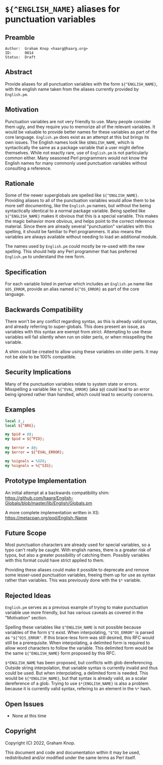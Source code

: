 # `${^ENGLISH_NAME}` aliases for punctuation variables

## Preamble

    Author:  Graham Knop <haarg@haarg.org>
    ID:      0014
    Status:  Draft

## Abstract

Provide aliases for all punctuation variables with the form
`${^ENGLISH_NAME}`, with the english name taken from the aliases currently
provided by `English.pm`.

## Motivation

Punctuation variables are not very friendly to use. Many people consider them
ugly, and they require you to memorize all of the relevant variables. It would
be valuable to provide better names for these variables as part of the core
language. `English.pm` does exist as an attempt at this but brings its own
issues. The English names look like `$ENGLISH_NAME`, which is syntactically
the same as a package variable that a user might define themselves. While not
exactly rare, use of `English.pm` is not particularly common either. Many
seasoned Perl programmers would not know the English names for many commonly
used punctuation variables without consulting a reference.

## Rationale

Some of the newer superglobals are spelled like `${^ENGLISH_NAME}`. Providing
aliases to all of the punctuation variables would allow them to be more self
documenting, like the `English.pm` names, but without the being syntactically
identical to a normal package variable. Being spelled like `${^ENGLISH_NAME}`
makes it obvious that this is a special variable. This makes the magic
behavior more obvious, and helps point to the correct reference material.
Since there are already several "punctuation" variables with this spelling, it
should be familiar to Perl programmers. It also means the variables are always
available without needing to load an additional module.

The names used by `English.pm` could mostly be re-used with the new spelling.
This should help any Perl programmer that has preferred `English.pm` to
understand the new form.

## Specification

For each variable listed in perlvar which includes an `English.pm` name like
`$OS_ERROR`, provide an alias named `${^OS_ERROR}` as part of the core
language.

## Backwards Compatibility

There won't be any conflict regarding syntax, as this is already valid syntax,
and already referring to super-globals. This does present an issue, as
variables with this syntax are exempt from strict. Attempting to use these
variables will fail silently when run on older perls, or when misspelling the
variable.

A shim could be created to allow using these variables on older perls. It may
not be able to be 100% compatible.

## Security Implications

Many of the punctuation variables relate to system state or errors.
Misspelling a variable like `${^EVAL_ERROR}` (aka `$@`) could lead to an error
being ignored rather than handled, which could lead to security concerns.

## Examples

```perl
local $_;
local ${^ARG};

my $pid = $$;
my $pid = ${^PID};

my $error = $@;
my $error = ${^EVAL_ERROR};

my %signals = %SIG;
my %signals = %{^SIG};
```

## Prototype Implementation

An initial attempt at a backwards compatibility shim:
https://github.com/haarg/English-Globals/blob/master/lib/English/Globals.pm

A more complete implementation written in XS:
https://metacpan.org/pod/English::Name

## Future Scope

Most punctuation characters are already used for special variables, so a typo
can't really be caught. With english names, there is a greater risk of typos,
but also a greater possibility of catching them. Possibly variables with this
format could have strict applied to them.

Providing these aliases could make it possible to deprecate and remove some
lesser-used punctuation variables, freeing them up for use as syntax rather
than variables. This was previously done with the `$*` variable.

## Rejected Ideas

`English.pm` serves as a previous example of trying to make punctuation
variable use more friendly, but has various caveats as covered in the
"Motivation" section.

Spelling these variables like `$^ENGLISH_NAME` is not possible because
variables of the form `$^E` exist. When interpolating, `"$^OS_ERROR"` is
parsed as `"${^O}S_ERROR"`. If this brace-less form was still desired, this
RFC would still be a prerequisite. When interpolating, a delimited form is
required to allow word characters to follow the variable. This delimited form
would be the same `${^ENGLISH_NAME}` form proposed by this RFC.

`$*ENGLISH_NAME` has been proposed, but conflicts with glob dereferencing.
Outside string interpolation, that variable syntax is currently invalid and
thus could be used. But when interpolating, a delimited form is needed. This
would be `${*ENGLISH_NAME}`, but that syntax is already valid, as a scalar
dereference of a glob. Trying to use `$*{ENGLISH_NAME}` is also a problem
because it is currently valid syntax, refering to an element in the `%*` hash.

## Open Issues

  - None at this time

## Copyright

Copyright (C) 2022, Graham Knop.

This document and code and documentation within it may be used, redistributed and/or modified under the same terms as Perl itself.
